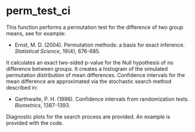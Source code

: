 # perm_test_ci
This function performs a permutation test for the difference of two group means, 
see for example:

+ Ernst, M. D. (2004). Permutation methods: a basis for exact inference.                            
*Statistical Science*, 19(4), 676-685.
                                                              
It calculates an exact two-sided p-value for the Null hypothesis of no difference between groups.
It creates a histogram of the simulated permutation distribution of mean differences.
Confidence intervals for the mean difference are approximated via the stochastic search 
method described in:

+ Garthwaite, P. H. (1996). Confidence intervals from randomization tests.                          
*Biometrics*, 1387-1393.

Diagnostic plots for the search process are provided. An example is provided with the code.

